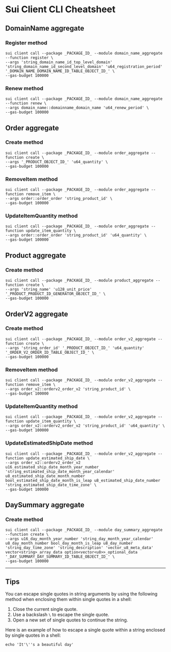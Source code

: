 # Sui Client CLI Cheatsheet

## DomainName aggregate

### Register method

```shell
sui client call --package _PACKAGE_ID_ --module domain_name_aggregate --function register \
--args 'string_domain_name_id_top_level_domain' 'string_domain_name_id_second_level_domain' 'u64_registration_period' '_DOMAIN_NAME_DOMAIN_NAME_ID_TABLE_OBJECT_ID_' \
--gas-budget 100000
```

### Renew method

```shell
sui client call --package _PACKAGE_ID_ --module domain_name_aggregate --function renew \
--args domain_name::domainname_domain_name 'u64_renew_period' \
--gas-budget 100000
```

## Order aggregate

### Create method

```shell
sui client call --package _PACKAGE_ID_ --module order_aggregate --function create \
--args '_PRODUCT_OBJECT_ID_' 'u64_quantity' \
--gas-budget 100000
```

### RemoveItem method

```shell
sui client call --package _PACKAGE_ID_ --module order_aggregate --function remove_item \
--args order::order_order 'string_product_id' \
--gas-budget 100000
```

### UpdateItemQuantity method

```shell
sui client call --package _PACKAGE_ID_ --module order_aggregate --function update_item_quantity \
--args order::order_order 'string_product_id' 'u64_quantity' \
--gas-budget 100000
```

## Product aggregate

### Create method

```shell
sui client call --package _PACKAGE_ID_ --module product_aggregate --function create \
--args 'string_name' 'u128_unit_price' '_PRODUCT_PRODUCT_ID_GENERATOR_OBJECT_ID_' \
--gas-budget 100000
```

## OrderV2 aggregate

### Create method

```shell
sui client call --package _PACKAGE_ID_ --module order_v2_aggregate --function create \
--args 'string_order_id' '_PRODUCT_OBJECT_ID_' 'u64_quantity' '_ORDER_V2_ORDER_ID_TABLE_OBJECT_ID_' \
--gas-budget 100000
```

### RemoveItem method

```shell
sui client call --package _PACKAGE_ID_ --module order_v2_aggregate --function remove_item \
--args order_v2::orderv2_order_v2 'string_product_id' \
--gas-budget 100000
```

### UpdateItemQuantity method

```shell
sui client call --package _PACKAGE_ID_ --module order_v2_aggregate --function update_item_quantity \
--args order_v2::orderv2_order_v2 'string_product_id' 'u64_quantity' \
--gas-budget 100000
```

### UpdateEstimatedShipDate method

```shell
sui client call --package _PACKAGE_ID_ --module order_v2_aggregate --function update_estimated_ship_date \
--args order_v2::orderv2_order_v2 u16_estimated_ship_date_month_year_number 'string_estimated_ship_date_month_year_calendar' u8_estimated_ship_date_month_number bool_estimated_ship_date_month_is_leap u8_estimated_ship_date_number 'string_estimated_ship_date_time_zone' \
--gas-budget 100000
```

## DaySummary aggregate

### Create method

```shell
sui client call --package _PACKAGE_ID_ --module day_summary_aggregate --function create \
--args u16_day_month_year_number 'string_day_month_year_calendar' u8_day_month_number bool_day_month_is_leap u8_day_number 'string_day_time_zone' 'string_description' 'vector_u8_meta_data' vector<string>_array_data option<vector<u8>>_optional_data '_DAY_SUMMARY_DAY_SUMMARY_ID_TABLE_OBJECT_ID_' \
--gas-budget 100000
```


---

## Tips

You can escape single quotes in string arguments by using the following method when enclosing them within single quotes in a shell:

1. Close the current single quote.
2. Use a backslash `\` to escape the single quote.
3. Open a new set of single quotes to continue the string.

Here is an example of how to escape a single quote within a string enclosed by single quotes in a shell:

```shell
echo 'It'\''s a beautiful day'
```


